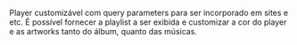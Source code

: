 Player customizável com query parameters para ser incorporado em sites e etc. É possível fornecer a playlist a ser exibida e customizar a cor do player e as artworks tanto do álbum, quanto das músicas.